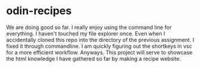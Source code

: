 # odin-recipes
We are doing good so far.
I really enjoy using the command line for everything. I haven't touched my file explorer once. Even when I accidentally cloned this repo into the directory of the previous assignment. I fixed it through commandline.
I am quickly figuring out the shortkeys in vsc for a more efficient workflow.
Anyways. This project will serve to showcase the html knowledge I have gathered so far by making a recipe website.